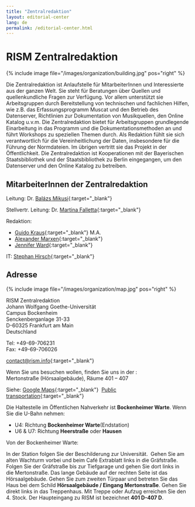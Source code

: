 ```yaml
---
title: "Zentralredaktion"
layout: editorial-center
lang: de
permalink: /editorial-center.html
---
```


# RISM Zentralredaktion

{% include image file="/images/organization/building.jpg" pos="right" %}

Die Zentralredaktion ist Anlaufstelle für MitarbeiterInnen und Interessierte aus der ganzen Welt. Sie steht für Beratungen über Quellen und quellenkundliche Fragen zur Verfügung. Vor allem unterstützt sie Arbeitsgruppen durch Bereitstellung von technischen und fachlichen Hilfen, wie z.B. das Erfassungsprogramm Muscat und den Betrieb des Datenserver, Richtlinien zur Dokumentation von Musikquellen, den Online Katalog u.v.m. 
Die Zentralredaktion bietet für Arbeitsgruppen grundlegende Einarbeitung in das Programm und die Dokumentationsmethoden an und führt Workshops zu speziellen Themen durch. Als Redaktion fühlt sie sich verantwortlich für die Vereinheitlichung der Daten, insbesondere für die Führung der Normdateien. 
Im übrigen vertritt sie das Projekt in der Öffentlichkeit. 
Die Zentralredaktion ist Kooperationen mit der Bayerischen Staatsbibliothek und der Staatsbibliothek zu Berlin eingegangen, um den Datenserver und den Online Katalog zu betreiben.

## MitarbeiterInnen der Zentralredaktion

Leitung: Dr. [Balázs Mikusi](mailto:balazs.mikusi@rism.info){:target="_blank"}

Stellvertr. Leitung: Dr. [Martina Falletta](mailto:martina.falletta@rism.info){:target="_blank"}

Redaktion:
* [Guido Kraus](mailto:guido.kraus@rism.info){:target="_blank"} M.A.  
* [Alexander Marxen](mailto:alexander.marxen@rism.info){:target="_blank"}  
* [Jennifer Ward](mailto:jennifer.ward@rism.info){:target="_blank"}

IT: [Stephan Hirsch](mailto:stephan.hirsch@rism.info){:target="_blank"}

## Adresse

{% include image file="/images/organization/map.jpg" pos="right" %}

RISM Zentralredaktion  
Johann Wolfgang Goethe-Universität  
Campus Bockenheim  
Senckenberganlage 31-33  
D-60325 Frankfurt am Main  
Deutschland

Tel: +49-69-706231  
Fax: +49-69-706026

[contact@rism.info](mailto:contact@rism.info){:target="_blank"}

Wenn Sie uns besuchen wollen, finden Sie uns in der :  
Mertonstraße (Hörsaalgebäude), Räume 401 – 407

Siehe: [Google Maps](https://goo.gl/maps/30s4Z){:target="_blank"}  [Public transportation](http://www.rmv.de/en/){:target="_blank"}

Die Haltestelle im Öffentlichen Nahverkehr ist **Bockenheimer Warte**. Wenn Sie die U-Bahn nehmen: 

* U4: Richtung **Bockenheimer Warte**(Endstation)
* U6 & U7: Richtung **Heerstraße** oder **Hausen**

Von der Bockenheimer Warte:

In der Station folgen Sie der Beschilderung zur Universität.  
Gehen Sie am alten Wachturm vorbei und beim Café Extrablatt links in die Gräfstraße. Folgen Sie der Gräfstraße bis zur Tiefgarage und gehen Sie dort links in die Mertonstraße. Das lange Gebäude auf der rechten Seite ist das Hörsaalgebäude. Gehen Sie zum zweiten Türpaar und betreten Sie das Haus bei dem Schild **Hörsaalgebäude / Eingang Mertonstraße**. Gehen Sie direkt links in das Treppenhaus. Mit Treppe oder Aufzug erreichen Sie den 4. Stock. Der Haupteingang zu RISM ist bezeichnet **401 D-407 D**.